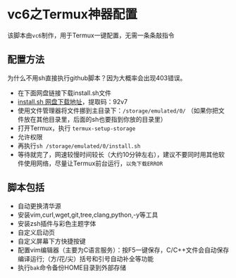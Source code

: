 # vc6之Termux神器配置
该脚本由`vc6`制作，用于Termux一键配置，无需一条条敲指令

## 配置方法
为什么不用sh直接执行github脚本？因为大概率会出现403错误。
* 在下面网盘链接下载install.sh文件
* [install.sh 网盘下载地址](https://pan.baidu.com/s/1yWfB3CrgWE1KJQAFC3dhTQ)，提取码：92v7
* 使用文件管理器将文件挪到主目录下：`/storage/emulated/0/`
（如果你把文件放在其他目录里，后面的sh也要指到你放的目录里）
* 打开Termux，执行
`termux-setup-storage`
* 允许权限
* 再执行`sh /storage/emulated/0/install.sh`
* 等待就完了，网速较慢时间较长（大约10分钟左右），建议不要同时用其他软件使用网络，尽量让Termux前台运行，`以免下载ERROR`

## 脚本包括
* 自动更换清华源
* 安装vim,curl,wget,git,tree,clang,python,-y等工具
* 安装zsh插件与彩色主题字体
* 自定义启动页
* 自定义屏幕下方快捷按键
* 配置vim编辑器（主要为C语言服务）：按F5一键保存，C/C++文件会自动保存编译运行;（方/花/尖）括号和引号自动补全等功能
* 执行`bak`命令备份HOME目录到外部存储
